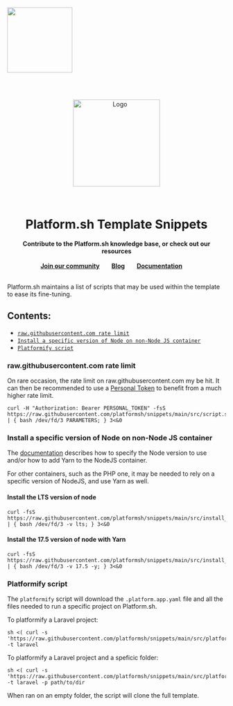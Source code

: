
<br />
<p align="left">
    <a href="https://platform.sh">
        <img src="https://platform.sh/logos/redesign/Platformsh_logo_black.svg" width="150px">
    </a>
</p>
<br /><br />
<p align="center">
    <a href="https://docs.platform.sh">
        <img src="https://platform.sh/images/deploy/console.svg" alt="Logo" height="200">
    </a>
</p>
<br />
<h1 align="center">Platform.sh Template Snippets</h1>

<p align="center">
    <strong>Contribute to the Platform.sh knowledge base, or check out our resources</strong>
    <br />
    <br />
    <a href="https://community.platform.sh"><strong>Join our community</strong></a>&nbsp&nbsp&nbsp&nbsp&nbsp&nbsp
    <a href="https://platform.sh/blog"><strong>Blog</strong></a>&nbsp&nbsp&nbsp&nbsp&nbsp&nbsp
    <a href="https://docs.platform.sh"><strong>Documentation</strong></a>&nbsp&nbsp&nbsp&nbsp&nbsp&nbsp
    <br /><br />
</p>

Platform.sh maintains a list of scripts that may be used within the template to ease its fine-tuning.

## Contents:
* [`raw.githubusercontent.com rate limit`](#rawgithubusercontentcom-rate-limit)
* [`Install a specific version of Node on non-Node JS container`](#Install-a-specific-version-of-Node-on-non-Node-JS-container)
* [`Platformify script`](#platformify-script)

### raw.githubusercontent.com rate limit

On rare occasion, the rate limit on raw.githubusercontent.com my be hit. It can
then be recommended to use a [Personal Token](https://docs.github.com/en/authentication/keeping-your-account-and-data-secure/creating-a-personal-access-token) to benefit
from a much higher rate limit.

```
curl -H "Authorization: Bearer PERSONAL_TOKEN" -fsS https://raw.githubusercontent.com/platformsh/snippets/main/src/script.sh | { bash /dev/fd/3 PARAMETERS; } 3<&0
```

### Install a specific version of Node on non-Node JS container

The [documentation](https://docs.platform.sh/languages/nodejs.html) describes how
to specify the Node version to use and/or how to add Yarn to the NodeJS container.

For other containers, such as the PHP one, it may be needed to rely on a specific
version of NodeJS, and use Yarn as well.

#### Install the LTS version of node
```
curl -fsS https://raw.githubusercontent.com/platformsh/snippets/main/src/install_node.sh | { bash /dev/fd/3 -v lts; } 3<&0
```

#### Install the 17.5 version of node with Yarn
```
curl -fsS https://raw.githubusercontent.com/platformsh/snippets/main/src/install_node.sh | { bash /dev/fd/3 -v 17.5 -y; } 3<&0
```

### Platformify script

The `platformify` script will download the `.platform.app.yaml` file and all the
files needed to run a specific project on Platform.sh.

To platformify a Laravel project:
```
sh <( curl -s 'https://raw.githubusercontent.com/platformsh/snippets/main/src/platformify.sh') -t laravel
```

To platformify a Laravel project and a speficic folder:
```
sh <( curl -s 'https://raw.githubusercontent.com/platformsh/snippets/main/src/platformify.sh') -t laravel -p path/to/dir
```

When ran on an empty folder, the script will clone the full template.
